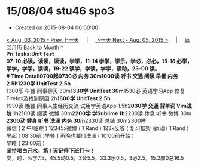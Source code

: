 # 15/08/04 stu46 spo3

* Created on 2015-08-04 00:00:00

[&lt; Aug. 03, 2015 - Prev 上一天](d03.md)     \|     [下一天 Next - Aug. 05, 2015 &gt;](d05.md)     \|     [返回月历 Back to Month ^](index.md)   
**Pri Tasks:**Unit Test  
07-10 必读，读读，读读，学学，11-14 学学，学乐，学必，必必，15-18 必学，学学，学学，读读，19-22 读学，学读，学学，读动，23-00 读。  
**\# Time Detail**0700起0730必 内务 30m1000读 听书 交通 阅读 早餐 内务 2.5h**1230学 UnitTest 2.5h**  
1300乐 午餐 同事聊天 30m**1330学 UnitTest 30m**1530必 英语学习App 修复Firefox及找到原因 2h**1800学 UnitTest 2.5h**  
1930读 晚餐 同事人生经历交流 试用学英语App 1.5h**2030学 交通 背单词 Vim进阶 1h**2100读 阅读 微博 30m**2200学 学Sublime 1h**2230读 休息 听书 微博 30m  
**2300动 健身 听书 洗澡 内务 30m**2330读 总结 30m2300睡  
微信 \( 2 午/临睡 \) 12345x微博 \( 1 Rand \) 123x反省 \( 复习框架 \)运动 \( 1 Rand \)  
早起 \( 08:30前 \)早餐 \( 再晚也要! \)洗澡 \( 10:00前开始 \)  
早睡 \( 23:00前 \)  
**坚持喝白开水，第 1 天记得下班打卡！**  
类，时，%学7.5，45.5动0.5，3读5.5，33.3乐0.5，3必2.5，15.2废0总16.5

